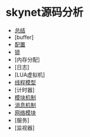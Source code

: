# skynet源码分析

- [总结](summary.md)
- [buffer]
- [配置](config.md)
- [锁](lock.md)
- [内存分配]
- [日志]
- [LUA虚拟机]
- [线程模型](thread.md)
- [计时器]
- [模块机制](modules.md)
- [消息机制](msg.md)
- [网络模块](net.md)
- [服务]
- [监视器]

